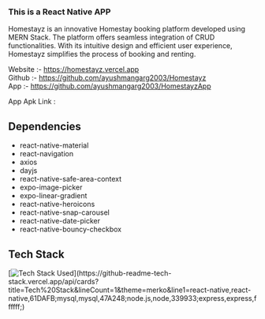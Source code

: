 ### This is a React Native APP

Homestayz is an innovative Homestay booking platform developed using MERN Stack. The platform offers seamless integration of CRUD functionalities. With its intuitive design and efficient user experience, Homestayz simplifies the process of booking and renting.

Website :- https://homestayz.vercel.app  
Github :- https://github.com/ayushmangarg2003/Homestayz  
App :- https://github.com/ayushmangarg2003/HomestayzApp

App Apk Link :

## Dependencies

- react-native-material
- react-navigation
- axios
- dayjs
- react-native-safe-area-context
- expo-image-picker
- expo-linear-gradient
- react-native-heroicons
- react-native-snap-carousel
- react-native-date-picker
- react-native-bouncy-checkbox

## Tech Stack

[![Tech Stack Used](https://github-readme-tech-stack.vercel.app/api/cards?title=Tech%20Stack&lineCount=1&theme=merko&line1=react-native,react-native,61DAFB;mysql,mysql,47A248;node.js,node,339933;express,express,ffffff;)](https://github-readme-tech-stack.vercel.app/api/cards?title=Tech%20Stack&lineCount=1&theme=merko&line1=react-native,react-native,61DAFB;mysql,mysql,47A248;node.js,node,339933;express,express,ffffff;)
